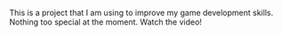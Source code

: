 This is a project that I am using to improve my game development skills. Nothing too special at the moment. Watch the video!
